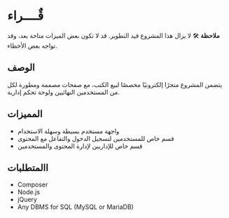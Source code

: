 # قٌــــراء

**ملاحظة** 🛠️ لا يزال هذا المشروع قيد التطوير. قد لا تكون بعض الميزات متاحة بعد، وقد تواجه بعض الأخطاء.

## الوصف
يتضمن المشروع متجرًا إلكترونيًا مخصصًا لبيع الكتب، مع صفحات مصممة ومطورة لكل من المستخدمين النهائيين ولوحة تحكم إدارية.

## المميزات

- واجهة مستخدم بسيطة وسهلة الاستخدام
- قسم خاص للمستخدمين لتسجيل الدخول والتفاعل مع المحتوى
- قسم خاص للإداريين لإدارة المحتوى والمستخدمين

## االمتطلبات
- Composer
- Node.js
- jQuery
- Any DBMS for SQL (MySQL or MariaDB) 
